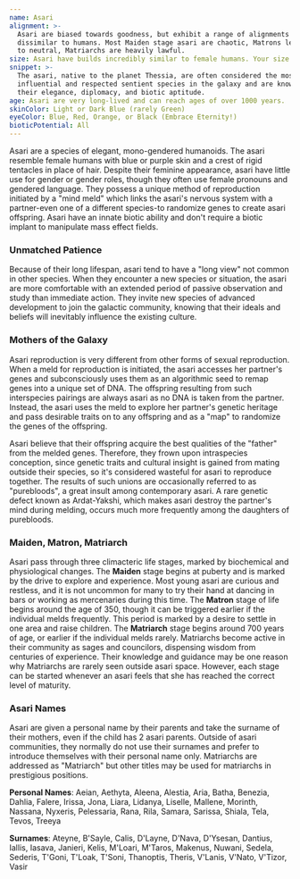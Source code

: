 ```yaml
---
name: Asari
alignment: >-
  Asari are biased towards goodness, but exhibit a range of alignments not
  dissimilar to humans. Most Maiden stage asari are chaotic, Matrons level out
  to neutral, Matriarchs are heavily lawful.
size: Asari have builds incredibly similar to female humans. Your size is Medium.
snippet: >-
  The asari, native to the planet Thessia, are often considered the most
  influential and respected sentient species in the galaxy and are known for
  their elegance, diplomacy, and biotic aptitude.
age: Asari are very long-lived and can reach ages of over 1000 years.
skinColor: Light or Dark Blue (rarely Green)
eyeColor: Blue, Red, Orange, or Black (Embrace Eternity!)
bioticPotential: All
---
```

Asari are a species of elegant, mono-gendered humanoids. The asari resemble female humans with blue or purple skin and a
crest of rigid tentacles in place of hair. Despite their feminine appearance, asari have little use for gender or
gender roles, though they often use female pronouns and gendered language. They possess a unique method of reproduction
initiated by a "mind meld" which links the asari's nervous system with a partner-even one of a different species-to
randomize genes to create asari offspring. Asari have an innate biotic ability and don't require a biotic implant to
manipulate mass effect fields.

### Unmatched Patience
Because of their long lifespan, asari tend to have a "long view" not common in other species. When they encounter a new
species or situation, the asari are more comfortable with an extended period of passive observation and study than immediate action.
They invite new species of advanced development to join the galactic community, knowing that their ideals and beliefs will
inevitably influence the existing culture.

### Mothers of the Galaxy
Asari reproduction is very different from other forms of sexual reproduction. When a meld for reproduction is initiated, the
asari accesses her partner's genes and subconsciously uses them as an algorithmic seed to remap genes into a unique set of DNA.
The offspring resulting from such interspecies pairings are always asari as no DNA is taken from the partner. Instead,
the asari uses the meld to explore her partner's genetic heritage and pass desirable traits on to any offspring and
as a "map" to randomize the genes of the offspring.

Asari believe that their offspring acquire the best qualities of the "father" from the melded genes. Therefore, they frown
upon intraspecies conception, since genetic traits and cultural insight is gained from mating outside their species, so
it's considered wasteful for asari to reproduce together. The results of such unions are occasionally referred to as
"purebloods", a great insult among contemporary asari. A rare genetic defect known as Ardat-Yakshi, which makes
asari destroy the partner's mind during melding, occurs much more frequently among the daughters of purebloods.

### Maiden, Matron, Matriarch
Asari pass through three climacteric life stages, marked by biochemical and physiological changes. The __Maiden__ stage
begins at puberty and is marked by the drive to explore and experience. Most young asari are curious and restless, and
it is not uncommon for many to try their hand at dancing in bars or working as mercenaries during this time. The __Matron__
stage of life begins around the age of 350, though it can be triggered earlier if the individual melds frequently. This
period is marked by a desire to settle in one area and raise children. The __Matriarch__ stage begins around 700 years
of age, or earlier if the individual melds rarely. Matriarchs become active in their community as sages and councilors,
dispensing wisdom from centuries of experience. Their knowledge and guidance may be one reason why Matriarchs are rarely seen outside asari space.
However, each stage can be started whenever an asari feels that she has reached the correct level of maturity.

### Asari Names
Asari are given a personal name by their parents and take the surname of their mothers, even if the child has 2 asari
parents. Outside of asari communities, they normally do not use their surnames and prefer to introduce themselves with
their personal name only. Matriarchs are addressed as "Matriarch" but other titles may be used for matriarchs in prestigious positions.

__Personal Names__: Aeian, Aethyta, Aleena, Alestia, Aria, Batha, Benezia, Dahlia, Falere, Irissa, Jona, Liara, Lidanya,
Liselle, Mallene, Morinth, Nassana, Nyxeris, Pelessaria, Rana, Rila, Samara, Sarissa, Shiala, Tela, Tevos, Treeya

__Surnames__: Ateyne, B'Sayle, Calis, D'Layne, D'Nava, D'Ysesan, Dantius, Iallis, Iasava, Janieri, Kelis, M'Loari, M'Taros,
Makenus, Nuwani, Sedela, Sederis, T'Goni, T'Loak, T'Soni, Thanoptis, Theris, V'Lanis, V'Nato, V'Tizor, Vasir

<me-source-reference pages="2-3" source="races" :additional="[{source: 'wiki', pages: 'Asari'}]"></me-source-reference>
